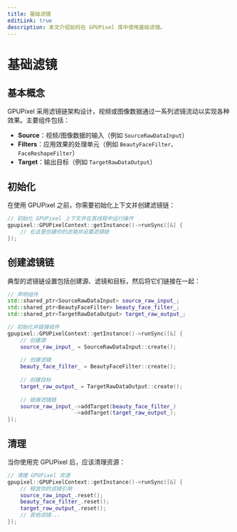 ```yaml
---
title: 基础滤镜
editLink: true
description: 本文介绍如何在 GPUPixel 库中使用基础滤镜。
---
```


# 基础滤镜

## 基本概念

GPUPixel 采用滤镜链架构设计，视频或图像数据通过一系列滤镜流动以实现各种效果。主要组件包括：

- **Source**：视频/图像数据的输入（例如 `SourceRawDataInput`）
- **Filters**：应用效果的处理单元（例如 `BeautyFaceFilter`、`FaceReshapeFilter`）
- **Target**：输出目标（例如 `TargetRawDataOutput`）

## 初始化

在使用 GPUPixel 之前，你需要初始化上下文并创建滤镜链：

```cpp
// 初始化 GPUPixel 上下文并在其线程中运行操作
gpupixel::GPUPixelContext::getInstance()->runSync([&] {
    // 在这里创建你的滤镜并设置滤镜链
});
```

## 创建滤镜链

典型的滤镜链设置包括创建源、滤镜和目标，然后将它们链接在一起：

```cpp
// 声明组件
std::shared_ptr<SourceRawDataInput> source_raw_input_;
std::shared_ptr<BeautyFaceFilter> beauty_face_filter_;
std::shared_ptr<TargetRawDataOutput> target_raw_output_;

// 初始化并链接组件
gpupixel::GPUPixelContext::getInstance()->runSync([&] {
    // 创建源
    source_raw_input_ = SourceRawDataInput::create();
    
    // 创建滤镜
    beauty_face_filter_ = BeautyFaceFilter::create();
    
    // 创建目标
    target_raw_output_ = TargetRawDataOutput::create();
    
    // 链接滤镜链
    source_raw_input_->addTarget(beauty_face_filter_)
                     ->addTarget(target_raw_output_);
});
```

## 清理

当你使用完 GPUPixel 后，应该清理资源：

```cpp
// 清理 GPUPixel 资源
gpupixel::GPUPixelContext::getInstance()->runSync([&] {
    // 释放你的滤镜引用
    source_raw_input_.reset();
    beauty_face_filter_.reset();
    target_raw_output_.reset();
    // 其他滤镜...
});
```